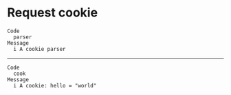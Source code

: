 # Request cookie

    Code
      parser
    Message
      i A cookie parser

---

    Code
      cook
    Message
      i A cookie: hello = "world"

